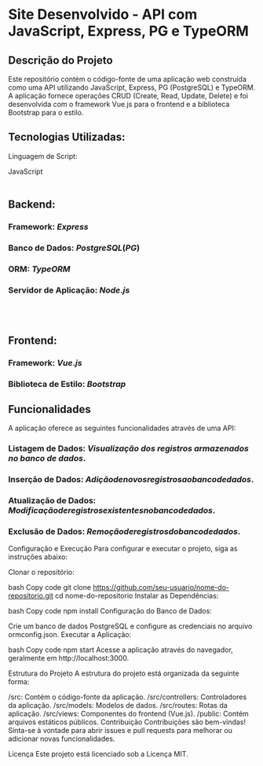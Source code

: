 <h1> Site Desenvolvido - API com JavaScript, Express, PG e TypeORM </h1>

<h2> Descrição do Projeto </h2>

Este repositório contém o código-fonte de uma aplicação web construída como uma API utilizando JavaScript, Express, PG (PostgreSQL) e TypeORM. A aplicação fornece operações CRUD (Create, Read, Update, Delete) e foi desenvolvida com o framework Vue.js para o frontend e a biblioteca Bootstrap para o estilo.

<h2>Tecnologias Utilizadas:</h2> 
<p>Linguagem de Script:</p> JavaScript

<br/>
<br/>


## Backend:
### Framework: $Express$
### Banco de Dados: $PostgreSQL (PG)$
### ORM: $TypeORM$
### Servidor de Aplicação: $Node.js$ 
<br/>
<br/>

## Frontend:
### Framework: $Vue.js$
### Biblioteca de Estilo: $Bootstrap$ <br/>

## Funcionalidades
A aplicação oferece as seguintes funcionalidades através de uma API:

### Listagem de Dados: $Visualização$ $dos$ $registros$ $armazenados$ $no$ $banco$ $de$ $dados.$
### Inserção de Dados: $Adição de novos registros ao banco de dados.$
### Atualização de Dados: $Modificação de registros existentes no banco de dados.$
### Exclusão de Dados: $Remoção de registros do banco de dados.$
Configuração e Execução
Para configurar e executar o projeto, siga as instruções abaixo:

Clonar o repositório:

bash
Copy code
git clone https://github.com/seu-usuario/nome-do-repositorio.git
cd nome-do-repositorio
Instalar as Dependências:

bash
Copy code
npm install
Configuração do Banco de Dados:

Crie um banco de dados PostgreSQL e configure as credenciais no arquivo ormconfig.json.
Executar a Aplicação:

bash
Copy code
npm start
Acesse a aplicação através do navegador, geralmente em http://localhost:3000.

Estrutura do Projeto
A estrutura do projeto está organizada da seguinte forma:

/src: Contém o código-fonte da aplicação.
/src/controllers: Controladores da aplicação.
/src/models: Modelos de dados.
/src/routes: Rotas da aplicação.
/src/views: Componentes do frontend (Vue.js).
/public: Contém arquivos estáticos públicos.
Contribuição
Contribuições são bem-vindas! Sinta-se à vontade para abrir issues e pull requests para melhorar ou adicionar novas funcionalidades.

Licença
Este projeto está licenciado sob a Licença MIT.
